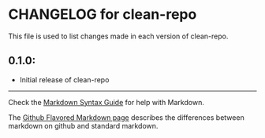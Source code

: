 # CHANGELOG for clean-repo

This file is used to list changes made in each version of clean-repo.

## 0.1.0:

* Initial release of clean-repo

- - -
Check the [Markdown Syntax Guide](http://daringfireball.net/projects/markdown/syntax) for help with Markdown.

The [Github Flavored Markdown page](http://github.github.com/github-flavored-markdown/) describes the differences between markdown on github and standard markdown.
